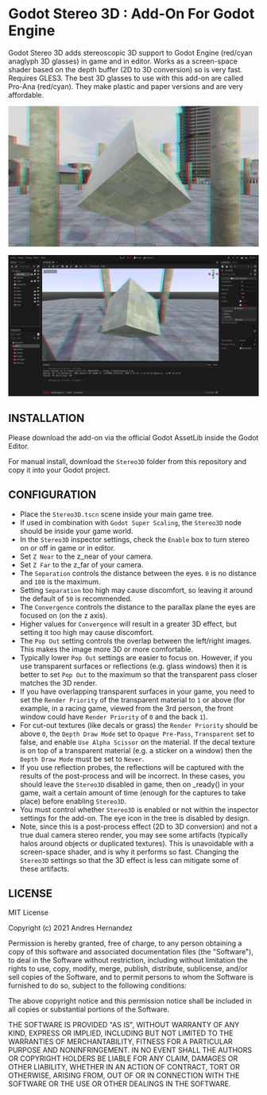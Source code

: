 # Godot Stereo 3D : Add-On For Godot Engine
Godot Stereo 3D adds stereoscopic 3D support to Godot Engine (red/cyan anaglyph 3D glasses) in game and in editor. Works as a screen-space shader based on the depth buffer (2D to 3D conversion) so is very fast. Requires GLES3. The best 3D glasses to use with this add-on are called Pro-Ana (red/cyan). They make plastic and paper versions and are very affordable.

![Screenshot](ScreenShots/Godot_Stereo_3D_Game.jpg)

![Screenshot](ScreenShots/Godot_Stereo_3D_Game_Editor.jpg)

## INSTALLATION

Please download the add-on via the official Godot AssetLib inside the Godot Editor.

For manual install, download the `Stereo3D` folder from this repository and copy it into your Godot project.

## CONFIGURATION

* Place the `Stereo3D.tscn` scene inside your main game tree. 
* If used in combination with `Godot Super Scaling`, the `Stereo3D` node should be inside your game world.
* In the `Stereo3D` inspector settings, check the `Enable` box to turn stereo on or off in game or in editor.
* Set `Z Near` to the z_near of your camera.
* Set `Z Far` to the z_far of your camera.
* The `Separation` controls the distance between the eyes. `0` is no distance and `100` is the maximum.
* Setting `Separation` too high may cause discomfort, so leaving it around the default of `50` is recommended.
* The `Convergence` controls the distance to the parallax plane the eyes are focused on (on the z axis). 
* Higher values for `Convergence` will result in a greater 3D effect, but setting it too high may cause discomfort.
* The `Pop Out` setting controls the overlap between the left/right images. This makes the image more 3D or more comfortable.
* Typically lower `Pop Out` settings are easier to focus on. However, if you use transparent surfaces or reflections (e.g. glass windows) then it is better to set `Pop Out` to the maximum so that the transparent pass closer matches the 3D render.
* If you have overlapping transparent surfaces in your game, you need to set the `Render Priority` of the transparent material to `1` or above (for example, in a racing game, viewed from the 3rd person, the front window could have `Render Priority` of `0` and the back `1`).
* For cut-out textures (like decals or grass) the `Render Priority` should be above `0`, the `Depth Draw Mode` set to `Opaque Pre-Pass`, `Transparent` set to false, and enable `Use Alpha Scissor` on the material. If the decal texture is on top of a transparent material (e.g. a sticker on a window) then the `Depth Draw Mode` must be set to `Never`.
* If you use reflection probes, the reflections will be captured with the results of the post-process and will be incorrect. In these cases, you should leave the `Stereo3D` disabled in game, then on _ready() in your game, wait a certain amount of time (enough for the captures to take place) before enabling `Stereo3D`.
* You must control whether `Stereo3D` is enabled or not within the inspector settings for the add-on. The eye icon in the tree is disabled by design.
* Note, since this is a post-process effect (2D to 3D conversion) and not a true dual camera stereo render, you may see some artifacts (typically halos around objects or duplicated textures). This is unavoidable with a screen-space shader, and is why it performs so fast. Changing the `Stereo3D` settings so that the 3D effect is less can mitigate some of these artifacts.

## LICENSE

MIT License

Copyright (c) 2021 Andres Hernandez

Permission is hereby granted, free of charge, to any person obtaining a copy
of this software and associated documentation files (the "Software"), to deal
in the Software without restriction, including without limitation the rights
to use, copy, modify, merge, publish, distribute, sublicense, and/or sell
copies of the Software, and to permit persons to whom the Software is
furnished to do so, subject to the following conditions:

The above copyright notice and this permission notice shall be included in all
copies or substantial portions of the Software.

THE SOFTWARE IS PROVIDED "AS IS", WITHOUT WARRANTY OF ANY KIND, EXPRESS OR
IMPLIED, INCLUDING BUT NOT LIMITED TO THE WARRANTIES OF MERCHANTABILITY,
FITNESS FOR A PARTICULAR PURPOSE AND NONINFRINGEMENT. IN NO EVENT SHALL THE
AUTHORS OR COPYRIGHT HOLDERS BE LIABLE FOR ANY CLAIM, DAMAGES OR OTHER
LIABILITY, WHETHER IN AN ACTION OF CONTRACT, TORT OR OTHERWISE, ARISING FROM,
OUT OF OR IN CONNECTION WITH THE SOFTWARE OR THE USE OR OTHER DEALINGS IN THE
SOFTWARE.
